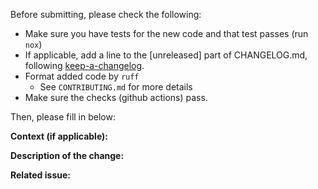 Before submitting, please check the following:

- Make sure you have tests for the new code and that test passes (run `nox`)
- If applicable, add a line to the [unreleased] part of CHANGELOG.md, following [keep-a-changelog](https://keepachangelog.com/en/1.0.0/).
- Format added code by `ruff`
  - See `CONTRIBUTING.md` for more details
- Make sure the checks (github actions) pass.

Then, please fill in below:

**Context (if applicable):**

**Description of the change:**

**Related issue:**
